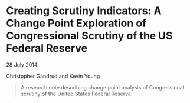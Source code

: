 Creating Scrutiny Indicators: A Change Point Exploration of Congressional
Scrutiny of the US Federal Reserve
==================

28 July 2014

Christopher Gandrud and Kevin Young

> A research note describing change point analysis of Congressional scrutiny of
the United States Federal Reserve.
